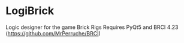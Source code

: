 # LogiBrick
Logic designer for the game Brick Rigs
Requires PyQt5 and BRCI 4.23 (https://github.com/MrPerruche/BRCI)